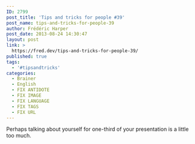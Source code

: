 ```yaml
---
ID: 2799
post_title: 'Tips and tricks for people #39'
post_name: tips-and-tricks-for-people-39
author: Frédéric Harper
post_date: 2013-08-24 14:30:47
layout: post
link: >
  https://fred.dev/tips-and-tricks-for-people-39/
published: true
tags:
  - '#tipsandtricks'
categories:
  - Brainer
  - English
  - FIX ANTIDOTE
  - FIX IMAGE
  - FIX LANGUAGE
  - FIX TAGS
  - FIX URL
---
```

<p>Perhaps talking about yourself for one-third of your presentation is a little too much.</p> 